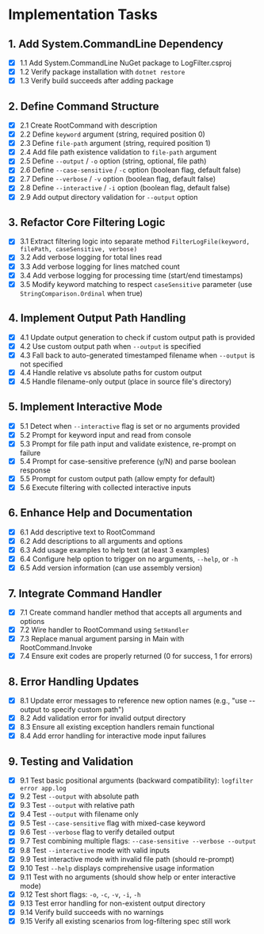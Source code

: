 # Implementation Tasks

## 1. Add System.CommandLine Dependency
- [x] 1.1 Add System.CommandLine NuGet package to LogFilter.csproj
- [x] 1.2 Verify package installation with `dotnet restore`
- [x] 1.3 Verify build succeeds after adding package

## 2. Define Command Structure
- [x] 2.1 Create RootCommand with description
- [x] 2.2 Define `keyword` argument (string, required position 0)
- [x] 2.3 Define `file-path` argument (string, required position 1)
- [x] 2.4 Add file path existence validation to `file-path` argument
- [x] 2.5 Define `--output` / `-o` option (string, optional, file path)
- [x] 2.6 Define `--case-sensitive` / `-c` option (boolean flag, default false)
- [x] 2.7 Define `--verbose` / `-v` option (boolean flag, default false)
- [x] 2.8 Define `--interactive` / `-i` option (boolean flag, default false)
- [x] 2.9 Add output directory validation for `--output` option

## 3. Refactor Core Filtering Logic
- [x] 3.1 Extract filtering logic into separate method `FilterLogFile(keyword, filePath, caseSensitive, verbose)`
- [x] 3.2 Add verbose logging for total lines read
- [x] 3.3 Add verbose logging for lines matched count
- [x] 3.4 Add verbose logging for processing time (start/end timestamps)
- [x] 3.5 Modify keyword matching to respect `caseSensitive` parameter (use `StringComparison.Ordinal` when true)

## 4. Implement Output Path Handling
- [x] 4.1 Update output generation to check if custom output path is provided
- [x] 4.2 Use custom output path when `--output` is specified
- [x] 4.3 Fall back to auto-generated timestamped filename when `--output` is not specified
- [x] 4.4 Handle relative vs absolute paths for custom output
- [x] 4.5 Handle filename-only output (place in source file's directory)

## 5. Implement Interactive Mode
- [x] 5.1 Detect when `--interactive` flag is set or no arguments provided
- [x] 5.2 Prompt for keyword input and read from console
- [x] 5.3 Prompt for file path input and validate existence, re-prompt on failure
- [x] 5.4 Prompt for case-sensitive preference (y/N) and parse boolean response
- [x] 5.5 Prompt for custom output path (allow empty for default)
- [x] 5.6 Execute filtering with collected interactive inputs

## 6. Enhance Help and Documentation
- [x] 6.1 Add descriptive text to RootCommand
- [x] 6.2 Add descriptions to all arguments and options
- [x] 6.3 Add usage examples to help text (at least 3 examples)
- [x] 6.4 Configure help option to trigger on no arguments, `--help`, or `-h`
- [x] 6.5 Add version information (can use assembly version)

## 7. Integrate Command Handler
- [x] 7.1 Create command handler method that accepts all arguments and options
- [x] 7.2 Wire handler to RootCommand using `SetHandler`
- [x] 7.3 Replace manual argument parsing in Main with RootCommand.Invoke
- [x] 7.4 Ensure exit codes are properly returned (0 for success, 1 for errors)

## 8. Error Handling Updates
- [x] 8.1 Update error messages to reference new option names (e.g., "use --output to specify custom path")
- [x] 8.2 Add validation error for invalid output directory
- [x] 8.3 Ensure all existing exception handlers remain functional
- [x] 8.4 Add error handling for interactive mode input failures

## 9. Testing and Validation
- [x] 9.1 Test basic positional arguments (backward compatibility): `logfilter error app.log`
- [x] 9.2 Test `--output` with absolute path
- [x] 9.3 Test `--output` with relative path
- [x] 9.4 Test `--output` with filename only
- [x] 9.5 Test `--case-sensitive` flag with mixed-case keyword
- [x] 9.6 Test `--verbose` flag to verify detailed output
- [x] 9.7 Test combining multiple flags: `--case-sensitive --verbose --output`
- [x] 9.8 Test `--interactive` mode with valid inputs
- [x] 9.9 Test interactive mode with invalid file path (should re-prompt)
- [x] 9.10 Test `--help` displays comprehensive usage information
- [x] 9.11 Test with no arguments (should show help or enter interactive mode)
- [x] 9.12 Test short flags: `-o`, `-c`, `-v`, `-i`, `-h`
- [x] 9.13 Test error handling for non-existent output directory
- [x] 9.14 Verify build succeeds with no warnings
- [x] 9.15 Verify all existing scenarios from log-filtering spec still work
